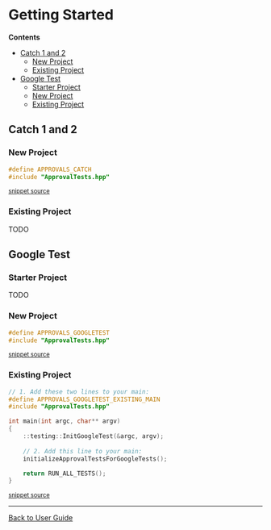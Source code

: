 <!--
This file was generate by MarkdownSnippets.
Source File: /doc/GettingStarted.source.md
To change this file edit the source file and then re-run the generation using either the dotnet global tool (https://github.com/SimonCropp/MarkdownSnippets#githubmarkdownsnippets) or using the api (https://github.com/SimonCropp/MarkdownSnippets#running-as-a-unit-test).
-->
<a id="top"></a>

# Getting Started

**Contents**

<!-- vscode-markdown-toc -->
* [Catch 1 and 2](#Catch1and2)
	* [New Project](#NewProject)
	* [Existing Project](#ExistingProject)
* [Google Test](#GoogleTest)
	* [Starter Project](#StarterProject)
	* [New Project](#NewProject-1)
	* [Existing Project](#ExistingProject-1)

<!-- vscode-markdown-toc-config
	numbering=false
	autoSave=true
	/vscode-markdown-toc-config -->
<!-- /vscode-markdown-toc -->

## <a name='Catch1and2'></a>Catch 1 and 2

### <a name='NewProject'></a>New Project

<!-- snippet: catch_2_main -->
```cpp
#define APPROVALS_CATCH
#include "ApprovalTests.hpp"
```
<sup>[snippet source](/ApprovalTests_Catch2_Tests/main.cpp#L4-L7)</sup>
<!-- endsnippet -->

### <a name='ExistingProject'></a>Existing Project

TODO

## <a name='GoogleTest'></a>Google Test

### <a name='StarterProject'></a>Starter Project

TODO

### <a name='NewProject-1'></a>New Project

<!-- snippet: googletest_main -->
```cpp
#define APPROVALS_GOOGLETEST
#include "ApprovalTests.hpp"
```
<sup>[snippet source](/ApprovalTests_GoogleTest_Tests/main.cpp#L2-L5)</sup>
<!-- endsnippet -->

### <a name='ExistingProject-1'></a>Existing Project

<!-- snippet: googletest_existing_main -->
```cpp
// 1. Add these two lines to your main:
#define APPROVALS_GOOGLETEST_EXISTING_MAIN
#include "ApprovalTests.hpp"

int main(int argc, char** argv)
{
    ::testing::InitGoogleTest(&argc, argv);
    
    // 2. Add this line to your main:
    initializeApprovalTestsForGoogleTests();

    return RUN_ALL_TESTS();
}
```
<sup>[snippet source](/examples/googletest_existing_main/main.cpp#L1-L15)</sup>
<!-- endsnippet -->

---

[Back to User Guide](README.md#top)
